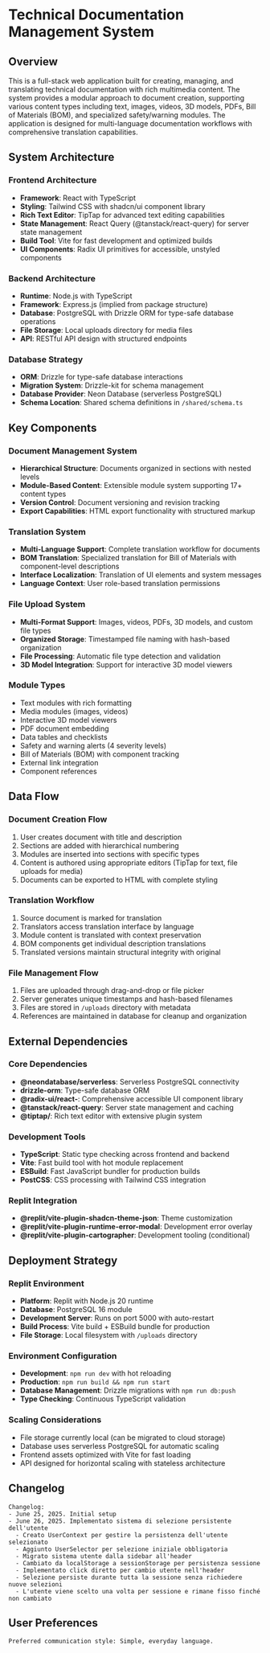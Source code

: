 # Technical Documentation Management System

## Overview

This is a full-stack web application built for creating, managing, and translating technical documentation with rich multimedia content. The system provides a modular approach to document creation, supporting various content types including text, images, videos, 3D models, PDFs, Bill of Materials (BOM), and specialized safety/warning modules. The application is designed for multi-language documentation workflows with comprehensive translation capabilities.

## System Architecture

### Frontend Architecture
- **Framework**: React with TypeScript
- **Styling**: Tailwind CSS with shadcn/ui component library
- **Rich Text Editor**: TipTap for advanced text editing capabilities
- **State Management**: React Query (@tanstack/react-query) for server state management
- **Build Tool**: Vite for fast development and optimized builds
- **UI Components**: Radix UI primitives for accessible, unstyled components

### Backend Architecture
- **Runtime**: Node.js with TypeScript
- **Framework**: Express.js (implied from package structure)
- **Database**: PostgreSQL with Drizzle ORM for type-safe database operations
- **File Storage**: Local uploads directory for media files
- **API**: RESTful API design with structured endpoints

### Database Strategy
- **ORM**: Drizzle for type-safe database interactions
- **Migration System**: Drizzle-kit for schema management
- **Database Provider**: Neon Database (serverless PostgreSQL)
- **Schema Location**: Shared schema definitions in `/shared/schema.ts`

## Key Components

### Document Management System
- **Hierarchical Structure**: Documents organized in sections with nested levels
- **Module-Based Content**: Extensible module system supporting 17+ content types
- **Version Control**: Document versioning and revision tracking
- **Export Capabilities**: HTML export functionality with structured markup

### Translation System
- **Multi-Language Support**: Complete translation workflow for documents
- **BOM Translation**: Specialized translation for Bill of Materials with component-level descriptions
- **Interface Localization**: Translation of UI elements and system messages
- **Language Context**: User role-based translation permissions

### File Upload System
- **Multi-Format Support**: Images, videos, PDFs, 3D models, and custom file types
- **Organized Storage**: Timestamped file naming with hash-based organization
- **File Processing**: Automatic file type detection and validation
- **3D Model Integration**: Support for interactive 3D model viewers

### Module Types
- Text modules with rich formatting
- Media modules (images, videos)
- Interactive 3D model viewers
- PDF document embedding
- Data tables and checklists
- Safety and warning alerts (4 severity levels)
- Bill of Materials (BOM) with component tracking
- External link integration
- Component references

## Data Flow

### Document Creation Flow
1. User creates document with title and description
2. Sections are added with hierarchical numbering
3. Modules are inserted into sections with specific types
4. Content is authored using appropriate editors (TipTap for text, file uploads for media)
5. Documents can be exported to HTML with complete styling

### Translation Workflow
1. Source document is marked for translation
2. Translators access translation interface by language
3. Module content is translated with context preservation
4. BOM components get individual description translations
5. Translated versions maintain structural integrity with original

### File Management Flow
1. Files are uploaded through drag-and-drop or file picker
2. Server generates unique timestamps and hash-based filenames
3. Files are stored in `/uploads` directory with metadata
4. References are maintained in database for cleanup and organization

## External Dependencies

### Core Dependencies
- **@neondatabase/serverless**: Serverless PostgreSQL connectivity
- **drizzle-orm**: Type-safe database ORM
- **@radix-ui/react-**: Comprehensive accessible UI component library
- **@tanstack/react-query**: Server state management and caching
- **@tiptap/**: Rich text editor with extensive plugin system

### Development Tools
- **TypeScript**: Static type checking across frontend and backend
- **Vite**: Fast build tool with hot module replacement
- **ESBuild**: Fast JavaScript bundler for production builds
- **PostCSS**: CSS processing with Tailwind CSS integration

### Replit Integration
- **@replit/vite-plugin-shadcn-theme-json**: Theme customization
- **@replit/vite-plugin-runtime-error-modal**: Development error overlay
- **@replit/vite-plugin-cartographer**: Development tooling (conditional)

## Deployment Strategy

### Replit Environment
- **Platform**: Replit with Node.js 20 runtime
- **Database**: PostgreSQL 16 module
- **Development Server**: Runs on port 5000 with auto-restart
- **Build Process**: Vite build + ESBuild bundle for production
- **File Storage**: Local filesystem with `/uploads` directory

### Environment Configuration
- **Development**: `npm run dev` with hot reloading
- **Production**: `npm run build && npm run start`
- **Database Management**: Drizzle migrations with `npm run db:push`
- **Type Checking**: Continuous TypeScript validation

### Scaling Considerations
- File storage currently local (can be migrated to cloud storage)
- Database uses serverless PostgreSQL for automatic scaling
- Frontend assets optimized with Vite for fast loading
- API designed for horizontal scaling with stateless architecture

## Changelog

```
Changelog:
- June 25, 2025. Initial setup
- June 26, 2025. Implementato sistema di selezione persistente dell'utente
  - Creato UserContext per gestire la persistenza dell'utente selezionato
  - Aggiunto UserSelector per selezione iniziale obbligatoria
  - Migrato sistema utente dalla sidebar all'header
  - Cambiato da localStorage a sessionStorage per persistenza sessione
  - Implementato click diretto per cambio utente nell'header
  - Selezione persiste durante tutta la sessione senza richiedere nuove selezioni
  - L'utente viene scelto una volta per sessione e rimane fisso finché non cambiato
```

## User Preferences

```
Preferred communication style: Simple, everyday language.
```